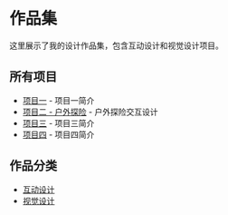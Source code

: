# 作品集

这里展示了我的设计作品集，包含互动设计和视觉设计项目。

## 所有项目

- [项目一](/works/project1) - 项目一简介
- [项目二 - 户外探险](/works/project2) - 户外探险交互设计
- [项目三](/works/project3) - 项目三简介
- [项目四](/works/project4) - 项目四简介

## 作品分类

- [互动设计](/works/interactive)
- [视觉设计](/works/visual) 